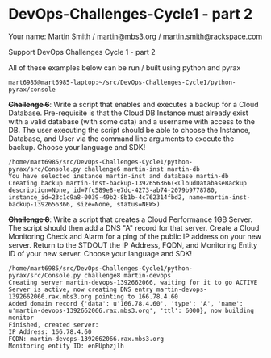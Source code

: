 DevOps-Challenges-Cycle1 - part 2
=================================

Your name: Martin Smith / martin@mbs3.org / martin.smith@rackspace.com

Support DevOps Challenges Cycle 1 - part 2

All of these examples below can be run / built using python and pyrax
```
mart6985@mart6985-laptop:~/src/DevOps-Challenges-Cycle1/python-pyrax/console

```

~~__Challenge 6__~~: Write a script that enables and executes a backup for a Cloud Database. Pre-requisite is that the Cloud DB Instance must already exist with a valid database (with some data) and a username with access to the DB. The user executing the script should be able to choose the Instance, Database, and User via the command line arguments to execute the backup. Choose your language and SDK!

```
/home/mart6985/src/DevOps-Challenges-Cycle1/python-pyrax/src/Console.py challenge6 martin-inst martin-db
You have selected instance martin-inst and database martin-db
Creating backup martin-inst-backup-1392656366(<CloudDatabaseBackup description=None, id=7fc589e8-e7dc-4273-ab74-2079b9778780, instance_id=23c1c9a8-0039-49b2-8b1b-4c762314fbd2, name=martin-inst-backup-1392656366, size=None, status=NEW>)
```

~~__Challenge 8__~~: Write a script that creates a Cloud Performance 1GB Server. The script should then add a DNS "A" record for that server. Create a Cloud Monitoring Check and Alarm for a ping of the public IP address on your new server. Return to the STDOUT the IP Address, FQDN, and Monitoring Entity ID of your new server. Choose your language and SDK!

```
/home/mart6985/src/DevOps-Challenges-Cycle1/python-pyrax/src/Console.py challenge8 martin-devops
Creating server martin-devops-1392662066, waiting for it to go ACTIVE
Server is active, now creating DNS entry martin-devops-1392662066.rax.mbs3.org pointing to 166.78.4.60
Added domain record {'data': u'166.78.4.60', 'type': 'A', 'name': u'martin-devops-1392662066.rax.mbs3.org', 'ttl': 6000}, now building monitor
Finished, created server:
IP Address: 166.78.4.60
FQDN: martin-devops-1392662066.rax.mbs3.org
Monitoring entity ID: enPUphzjlh
```
